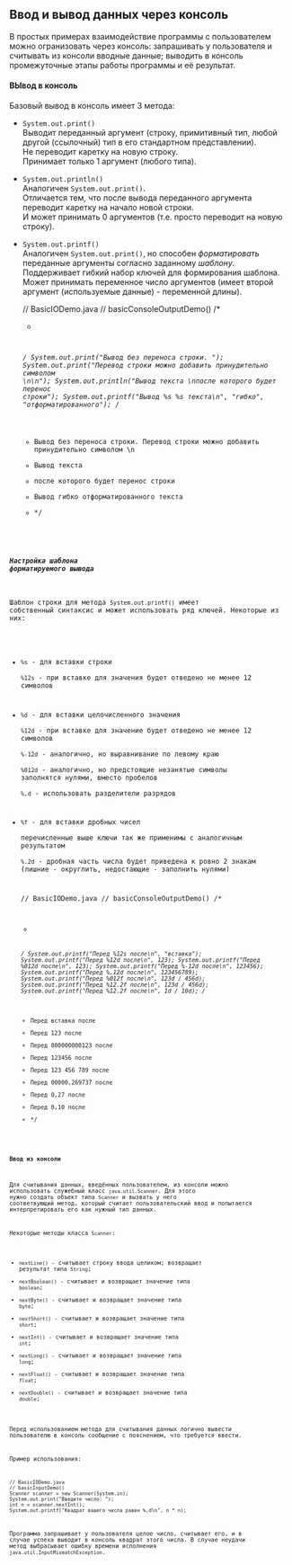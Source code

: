 ## Ввод и вывод данных через консоль

В простых примерах взаимодействие программы с пользователем можно огранизовать через консоль: запрашивать у 
пользователя и считывать из консоли вводные данные; выводить в консоль промежуточные этапы работы программы и её 
результат.

#### ВЫвод в консоль

Базовый вывод в консоль имеет 3 метода:
- `System.out.print()`  
    Выводит переданный аргумент (строку, примитивный тип, любой другой (ссылочный) тип в его стандартном 
    представлении).  
    Не переводит каретку на новую строку.  
    Принимает только 1 аргумент (любого типа).
- `System.out.println()`  
    Аналогичен `System.out.print()`.  
    Отличается тем, что после вывода переданного аргумента переводит каретку на начало новой строки.  
    И может принимать 0 аргументов (т.е. просто переводит на новую строку).  
- `System.out.printf()`  
    Аналогичен `System.out.print()`, но способен *форматировать* переданные аргументы согласно заданному *шаблону*.  
    Поддерживает гибкий набор ключей для формирования шаблона.  
    Может принимать переменное число аргументов (имеет второй аргумент (используемые данные) - переменной длины).
    
    
    // BasicIODemo.java
    // basicConsoleOutputDemo()
    /*
     * <code> 
     */
    System.out.print("Вывод без переноса строки. ");
    System.out.print("Перевод строки можно добавить принудительно символом \\n\n");
    System.out.println("Вывод текста \nпосле которого будет перенос строки");
    System.out.printf("Вывод %s %s текста\n", "гибко", "отформатированного");
    /*
     * Вывод без переноса строки. Перевод строки можно добавить принудительно символом \n
     * Вывод текста
     * после которого будет перенос строки
     * Вывод гибко отформатированного текста
     * */

##### Настройка шаблона форматируемого вывода

Шаблон строки для метода `System.out.printf()` имеет собственный синтаксис и может использовать ряд ключей.
Некоторые из них:
- `%s` - для вставки строки  
    `%12s`  - при вставке для значения будет отведено не менее 12 символов  
- `%d` - для вставки целочисленного значения    
    `%12d`  - при вставке для значение будет отведено не менее 12 символов  
    `%-12d` - аналогично, но выравнивание по левому краю  
    `%012d` - аналогично, но предстоящие незанятые символы заполнятся нулями, вместо пробелов  
    `%,d`   - использовать разделители разрядов  
- `%f` - для вставки дробных чисел  
    перечисленные выше ключи так же применимы с аналогичным результатом  
    `%.2d`  - дробная часть числа будет приведена к ровно 2 знакам (лишние - округлить, недостающие - заполнить нулями)


    // BasicIODemo.java
    // basicConsoleOutputDemo()
    /*
     * <code> 
     */
    System.out.printf("Перед %12s после\n", "вставка");
    System.out.printf("Перед %12d после\n", 123);
    System.out.printf("Перед %012d после\n", 123);
    System.out.printf("Перед %-12d после\n", 123456);
    System.out.printf("Перед %,12d после\n", 123456789);
    System.out.printf("Перед %012f после\n", 123d / 456d);
    System.out.printf("Перед %12.2f после\n", 123d / 456d);
    System.out.printf("Перед %12.2f после\n", 1d / 10d);
    /*
     * Перед      вставка после
     * Перед          123 после
     * Перед 000000000123 после
     * Перед 123456       после
     * Перед  123 456 789 после
     * Перед 00000,269737 после
     * Перед         0,27 после
     * Перед         0,10 после
     * */

#### Ввод из консоли

Для считывания данных, введённых пользователем, из консоли можно использовать служебный класс `java.util.Scanner`.
Для этого нужно создать объект типа `Scanner` и вызвать у него соответвующий метод, который считает пользовательский 
ввод и попытается интерпретировать его как нужный тип данных.

Некоторые методы класса `Scanner`:
- `nextLine()` - считывает строку ввода целиком; возвращает результат типа `String`;
- `nextBoolean()` - считывает и возвращает значение типа `boolean`;
- `nextByte()` - считывает и возвращает значение типа `byte`;
- `nextShort()` - считывает и возвращает значение типа `short`;
- `nextInt()` - считывает и возвращает значение типа `int`;
- `nextLong()` - считывает и возвращает значение типа `long`;
- `nextFloat()` - считывает и возвращает значение типа `float`;
- `nextDouble()` - считывает и возвращает значение типа `double`;

Перед использованием метода для считывания данных логично вывести пользователю в консоль сообщение с пояснением, что 
требуется ввести.

Пример использования:

    // BasicIODemo.java
    // basicInputDemo()
    Scanner scanner = new Scanner(System.in);
    System.out.print("Введите число: ");
    int n = scanner.nextInt();
    System.out.printf("Квадрат вашего числа равен %,d\n", n * n);
    
Программа запрашивает у пользователя целое число, считывает его, и в случае успеха выводит в консоль квадрат этого 
числа.
В случае неудачи метод выбрасывает ошибку времени исполнения `java.util.InputMismatchException`.